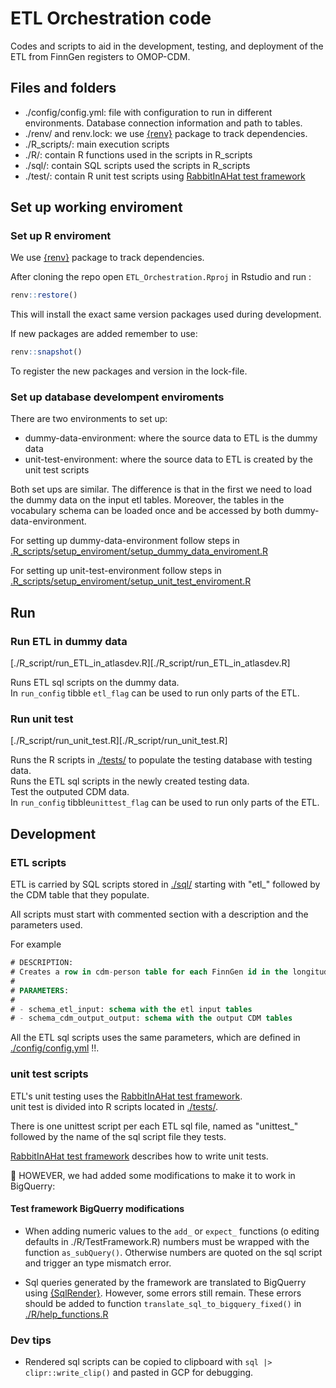 # ETL Orchestration code

Codes and scripts to aid in the development, testing, and deployment of the ETL from FinnGen registers to OMOP-CDM.

## Files and folders 

- ./config/config.yml: file with configuration to run in different environments. Database connection information and path to tables. 
- ./renv/ and renv.lock: we use [{renv}](https://rstudio.github.io/renv/index.html) package to track dependencies. 
- ./R_scripts/: main execution scripts 
- ./R/: contain R functions used in the scripts in R_scripts
- ./sql/: contain SQL scripts used the scripts in R_scripts
- ./test/: contain R unit test scripts using [RabbitInAHat test framework](http://ohdsi.github.io/WhiteRabbit/riah_test_framework.html)



## Set up working enviroment

### Set up R enviroment 

We use [{renv}](https://rstudio.github.io/renv/index.html) package to track dependencies. 

After cloning the repo open `ETL_Orchestration.Rproj` in Rstudio and run : 

```r
renv::restore()
```

This will install the exact same version packages used during development. 

If new packages are added remember to use:

```r
renv::snapshot()
```
To register the new packages and version in the lock-file. 


### Set up database develompent enviroments

There are two environments to set up: 

- dummy-data-environment: where the source data to ETL is the dummy data 
- unit-test-environment: where the source data to ETL is created by the unit test scripts

Both set ups are similar. The difference is that in the first we need to load the dummy data on the input etl tables. 
Moreover, the tables in the vocabulary schema can be loaded once and be accessed by both dummy-data-environment.


For setting up  dummy-data-environment follow steps in  [.R_scripts/setup_enviroment/setup_dummy_data_enviroment.R](./R_scripts/setup_enviroment/setup_dummy_data_enviroment.R)

For setting up unit-test-environment follow steps in  [.R_scripts/setup_enviroment/setup_unit_test_enviroment.R](./R_scripts/setup_enviroment/setup_unit_test_enviroment.R)



## Run

### Run ETL in dummy data

[./R_script/run_ETL_in_atlasdev.R][./R_script/run_ETL_in_atlasdev.R] 

Runs ETL sql scripts on the dummy data.   
In `run_config` tibble `etl_flag` can be used to run only parts of the ETL. 


### Run unit test

[./R_script/run_unit_test.R][./R_script/run_unit_test.R] 

Runs the R scripts in [./tests/](./tests/) to populate the testing database with testing data.  
Runs the  ETL sql scripts in the newly created testing data.  
Test the outputed CDM data.  
In `run_config` tibble`unittest_flag` can be used to run only parts of the ETL. 


## Development 

### ETL scripts 

ETL is carried by SQL scripts stored in [./sql/](./sql/) starting with "etl_" followed by the CDM table that they populate. 

All scripts must start with commented section with a description and the parameters used.  

For example 
```sql
# DESCRIPTION:
# Creates a row in cdm-person table for each FinnGen id in the longitudinal data. Sex is extracted form fg-covariates table.  
#
# PARAMETERS:
#
# - schema_etl_input: schema with the etl input tables
# - schema_cdm_output_output: schema with the output CDM tables
```

All the ETL sql scripts uses the same parameters, which are defined in [./config/config.yml](./config/config.yml) !!. 


### unit test scripts 

ETL's unit testing uses the [RabbitInAHat test framework](http://ohdsi.github.io/WhiteRabbit/riah_test_framework.html).   
unit test is divided into R scripts located in [./tests/](./tests/).

There is one unittest script per each ETL sql file, named as "unittest_" followed by the name of the sql script file they tests. 

[RabbitInAHat test framework](http://ohdsi.github.io/WhiteRabbit/riah_test_framework.html) describes how to write unit tests. 

🚨 HOWEVER, we had added some modifications to make it to work in BigQuerry: 

#### Test framework BigQuerry modifications

- When adding numeric values to the `add_` or `expect_` functions (o editing defaults in ./R/TestFramework.R) numbers must be wrapped with the function `as_subQuery()`. Otherwise numbers are quoted on the sql script and trigger an type mismatch error. 

- Sql queries generated by the framework are translated to BigQuerry using [{SqlRender}](https://ohdsi.github.io/SqlRender/). However, some errors still remain. These errors should be added to function `translate_sql_to_bigquery_fixed()` in  [./R/help_functions.R]()



### Dev tips 

- Rendered sql scripts can be copied to clipboard with `sql |>  clipr::write_clip()` and pasted in GCP for debugging. 







